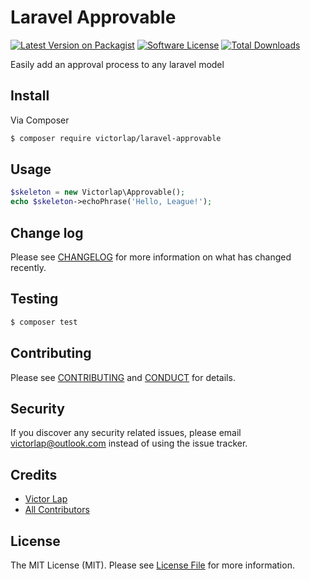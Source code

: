 # Laravel Approvable

[![Latest Version on Packagist][ico-version]][link-packagist]
[![Software License][ico-license]](LICENSE.md)
[![Total Downloads][ico-downloads]][link-downloads]

Easily add an approval process to any laravel model


## Install

Via Composer

``` bash
$ composer require victorlap/laravel-approvable
```

## Usage

``` php
$skeleton = new Victorlap\Approvable();
echo $skeleton->echoPhrase('Hello, League!');
```

## Change log

Please see [CHANGELOG](CHANGELOG.md) for more information on what has changed recently.

## Testing

``` bash
$ composer test
```

## Contributing

Please see [CONTRIBUTING](CONTRIBUTING.md) and [CONDUCT](CONDUCT.md) for details.

## Security

If you discover any security related issues, please email victorlap@outlook.com instead of using the issue tracker.

## Credits

- [Victor Lap][link-author]
- [All Contributors][link-contributors]

## License

The MIT License (MIT). Please see [License File](LICENSE.md) for more information.

[ico-version]: https://img.shields.io/packagist/v/victorlap/laravel-approvable.svg?style=flat-square
[ico-license]: https://img.shields.io/badge/license-MIT-brightgreen.svg?style=flat-square
[ico-travis]: https://img.shields.io/travis/victorlap/laravel-approvable/master.svg?style=flat-square
[ico-scrutinizer]: https://img.shields.io/scrutinizer/coverage/g/victorlap/laravel-approvable.svg?style=flat-square
[ico-code-quality]: https://img.shields.io/scrutinizer/g/victorlap/laravel-approvable.svg?style=flat-square
[ico-downloads]: https://img.shields.io/packagist/dt/victorlap/laravel-approvable.svg?style=flat-square

[link-packagist]: https://packagist.org/packages/victorlap/laravel-approvable
[link-travis]: https://travis-ci.org/victorlap/laravel-approvable
[link-scrutinizer]: https://scrutinizer-ci.com/g/victorlap/laravel-approvable/code-structure
[link-code-quality]: https://scrutinizer-ci.com/g/victorlap/laravel-approvable
[link-downloads]: https://packagist.org/packages/victorlap/laravel-approvable
[link-author]: https://github.com/victorlap
[link-contributors]: ../../contributors
